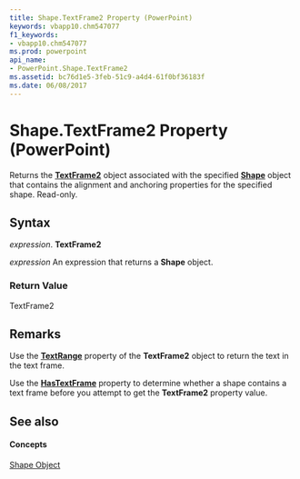 ```yaml
---
title: Shape.TextFrame2 Property (PowerPoint)
keywords: vbapp10.chm547077
f1_keywords:
- vbapp10.chm547077
ms.prod: powerpoint
api_name:
- PowerPoint.Shape.TextFrame2
ms.assetid: bc76d1e5-3feb-51c9-a4d4-61f0bf36183f
ms.date: 06/08/2017
---
```



# Shape.TextFrame2 Property (PowerPoint)

Returns the  **[TextFrame2](PowerPoint.TextFrame2.md)** object associated with the specified **[Shape](PowerPoint.Shape.md)** object that contains the alignment and anchoring properties for the specified shape. Read-only.


## Syntax

 _expression_. **TextFrame2**

 _expression_ An expression that returns a **Shape** object.


### Return Value

TextFrame2


## Remarks

Use the  **[TextRange](PowerPoint.TextFrame2.TextRange.md)** property of the **TextFrame2** object to return the text in the text frame.

Use the  **[HasTextFrame](PowerPoint.Shape.HasTextFrame.md)** property to determine whether a shape contains a text frame before you attempt to get the **TextFrame2** property value.


## See also


#### Concepts


[Shape Object](PowerPoint.Shape.md)

